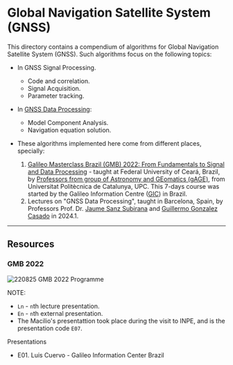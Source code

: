 # Global Navigation Satellite System (GNSS)

This directory contains a compendium of algorithms for Global Navigation Satellite System (GNSS). Such algorithms focus on the following topics:
- In GNSS Signal Processing.
  - Code and correlation.
  - Signal Acquisition.
  - Parameter tracking.
- In [GNSS Data Processing](gnn-data-processing):
  - Model Component Analysis.
  - Navigation equation solution.

- These algorithms implemented here come from different places, specially:
   1. [Galileo Masterclass Brazil (GMB) 2022: ​​​​​​From Fundamentals to Signal and Data Processing][2] - taught at Federal University of Ceará, Brazil, by [Professors from group of Astronomy and GEomatics (gAGE)][1], from Universitat Politècnica de Catalunya, UPC. This 7-days course was started by the Galileo Information Centre ([GIC]) in Brazil.
  2. Lectures on "GNSS Data Processing", taught in Barcelona, Spain, by Professors Prof. Dr. [Jaume Sanz Subirana] and [Guillermo Gonzalez Casado] in 2024.1.

[1]: https://gage.upc.edu/en/personnel/permanent-staff
[2]: https://gage.upc.edu/en/learning-materials/library/gnss-webinars/gic-masterclass-brazil-2022
[GIC]: https://gage.upc.edu/en/projects/gage-upc/gic-brazil
[Jaume Sanz Subirana]: https://gage.upc.edu/en/personnel/permanent-staff/jaume.sanz
[Guillermo Gonzalez Casado]: https://gage.upc.edu/en/personnel/permanent-staff/dr-guillermo-gonzalez-casado

---

## Resources

### GMB 2022

![220825 GMB 2022 Programme](https://github.com/tapyu/courses/assets/22801918/51d0cfdb-badd-4d25-bca3-b41f9ff8216b)

NOTE:
- `Ln` - `n`th lecture presentation.
- `En` - `n`th external presentation.
- The Macilio's presentattion took place during the visit to INPE, and is the presentation code `E07`.

Presentations
- E01. Luis Cuervo - Galileo Information Center Brazil

